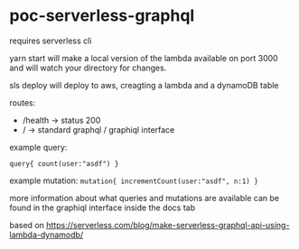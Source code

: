# poc-serverless-graphql

requires serverless cli

yarn start will make a local version of the lambda available on port 3000 and will watch your directory for changes.

sls deploy will deploy to aws, creagting a lambda and a dynamoDB table

routes:

* /health -> status 200
* / -> standard graphql / graphiql interface

example query:

`query{ count(user:"asdf") }`

example mutation:
`mutation{ incrementCount(user:"asdf", n:1) }`

more information about what queries and mutations are available can be found in the graphiql interface inside the docs tab

based on https://serverless.com/blog/make-serverless-graphql-api-using-lambda-dynamodb/
